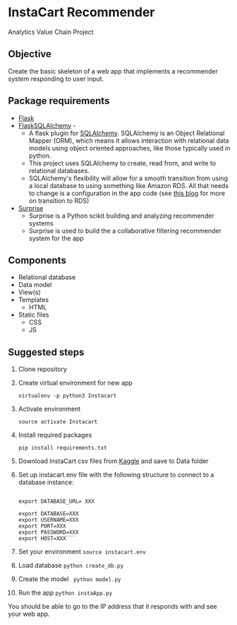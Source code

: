 # InstaCart Recommender 
Analytics Value Chain Project

## Objective
Create the basic skeleton of a web app that implements a recommender system responding to user input. 

## Package requirements
* [Flask](http://flask.pocoo.org/docs/0.12/)
* [FlaskSQLAlchemy](http://flask-sqlalchemy.pocoo.org/2.3/quickstart/#a-minimal-application)  - 
    * A flask plugin for [SQLAlchemy](http://www.sqlalchemy.org/). SQLAlchemy is an Object Relational Mapper (ORM), which means it allows interaction with relational data models using object oriented approaches, like those typically used in python. 
    * This project uses SQLAlchemy to create, read from, and write to relational databases. 
    * SQLAlchemy's flexibility will allow for a smooth transition from using a local database to using something like Amazon RDS. All that needs to change is a configuration in the app code (see [this blog](https://medium.com/@rodkey/deploying-a-flask-application-on-aws-a72daba6bb80) for more on transition to RDS)
* [Surprise](http://surpriselib.com/) 
    * Surprise is a Python scikit building and analyzing recommender systems
    * Surprise is used to build the a collaborative filtering recommender system for the app

## Components 
* Relational database 
* Data model 
* View(s)
* Templates 
    * HTML 
* Static files
    * CSS
    * JS
 
## Suggested steps

1. Clone repository

2. Create virtual environment for new app 

    `virtualenv -p python3 Instacart`
    
3. Activate environment

    `source activate Instacart`

4. Install required packages 

    `pip install requirements.txt`

5. Download InstaCart csv files from [Kaggle](https://www.kaggle.com/c/instacart-market-basket-analysis/data) and save to Data folder

6. Set up instacart.env file with the following structure to connect to a database instance: 

   ```#!/bin/bash

   export DATABASE_URL= XXX

   export DATABASE=XXX
   export USERNAME=XXX
   export PORT=XXX
   export PASSWORD=XXX
   export HOST=XXX``` 

6. Set your environment
   `source instacart.env`

7. Load database 
    `python create_db.py`
    
8. Create the model 
   ` python model.py`
   
9. Run the app
   `python instaApp.py`

You should be able to go to the IP address that it responds with and see your web app.